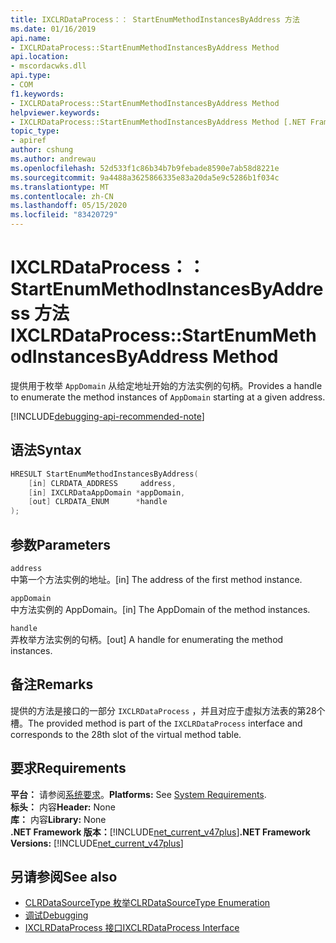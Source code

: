 ```yaml
---
title: IXCLRDataProcess：： StartEnumMethodInstancesByAddress 方法
ms.date: 01/16/2019
api.name:
- IXCLRDataProcess::StartEnumMethodInstancesByAddress Method
api.location:
- mscordacwks.dll
api.type:
- COM
f1.keywords:
- IXCLRDataProcess::StartEnumMethodInstancesByAddress Method
helpviewer.keywords:
- IXCLRDataProcess::StartEnumMethodInstancesByAddress Method [.NET Framework debugging]
topic_type:
- apiref
author: cshung
ms.author: andrewau
ms.openlocfilehash: 52d533f1c86b34b7b9febade8590e7ab58d8221e
ms.sourcegitcommit: 9a4488a3625866335e83a20da5e9c5286b1f034c
ms.translationtype: MT
ms.contentlocale: zh-CN
ms.lasthandoff: 05/15/2020
ms.locfileid: "83420729"
---
```

# <a name="ixclrdataprocessstartenummethodinstancesbyaddress-method"></a><span data-ttu-id="55a6b-102">IXCLRDataProcess：： StartEnumMethodInstancesByAddress 方法</span><span class="sxs-lookup"><span data-stu-id="55a6b-102">IXCLRDataProcess::StartEnumMethodInstancesByAddress Method</span></span>

<span data-ttu-id="55a6b-103">提供用于枚举 `AppDomain` 从给定地址开始的方法实例的句柄。</span><span class="sxs-lookup"><span data-stu-id="55a6b-103">Provides a handle to enumerate the method instances of `AppDomain` starting at a given address.</span></span>

[!INCLUDE[debugging-api-recommended-note](../../../../includes/debugging-api-recommended-note.md)]

## <a name="syntax"></a><span data-ttu-id="55a6b-104">语法</span><span class="sxs-lookup"><span data-stu-id="55a6b-104">Syntax</span></span>

```cpp
HRESULT StartEnumMethodInstancesByAddress(
    [in] CLRDATA_ADDRESS     address,
    [in] IXCLRDataAppDomain *appDomain,
    [out] CLRDATA_ENUM      *handle
);
```

## <a name="parameters"></a><span data-ttu-id="55a6b-105">参数</span><span class="sxs-lookup"><span data-stu-id="55a6b-105">Parameters</span></span>

`address`\
<span data-ttu-id="55a6b-106">中第一个方法实例的地址。</span><span class="sxs-lookup"><span data-stu-id="55a6b-106">[in] The address of the first method instance.</span></span>

`appDomain`\
<span data-ttu-id="55a6b-107">中方法实例的 AppDomain。</span><span class="sxs-lookup"><span data-stu-id="55a6b-107">[in] The AppDomain of the method instances.</span></span>

`handle`\
<span data-ttu-id="55a6b-108">弄枚举方法实例的句柄。</span><span class="sxs-lookup"><span data-stu-id="55a6b-108">[out] A handle for enumerating the method instances.</span></span>

## <a name="remarks"></a><span data-ttu-id="55a6b-109">备注</span><span class="sxs-lookup"><span data-stu-id="55a6b-109">Remarks</span></span>

<span data-ttu-id="55a6b-110">提供的方法是接口的一部分 `IXCLRDataProcess` ，并且对应于虚拟方法表的第28个槽。</span><span class="sxs-lookup"><span data-stu-id="55a6b-110">The provided method is part of the `IXCLRDataProcess` interface and corresponds to the 28th slot of the virtual method table.</span></span>

## <a name="requirements"></a><span data-ttu-id="55a6b-111">要求</span><span class="sxs-lookup"><span data-stu-id="55a6b-111">Requirements</span></span>

<span data-ttu-id="55a6b-112">**平台：** 请参阅[系统要求](../../get-started/system-requirements.md)。</span><span class="sxs-lookup"><span data-stu-id="55a6b-112">**Platforms:** See [System Requirements](../../get-started/system-requirements.md).</span></span>  
<span data-ttu-id="55a6b-113">**标头：** 内容</span><span class="sxs-lookup"><span data-stu-id="55a6b-113">**Header:** None</span></span>  
<span data-ttu-id="55a6b-114">**库：** 内容</span><span class="sxs-lookup"><span data-stu-id="55a6b-114">**Library:** None</span></span>  
<span data-ttu-id="55a6b-115">**.NET Framework 版本：**[!INCLUDE[net_current_v47plus](../../../../includes/net-current-v47plus.md)]</span><span class="sxs-lookup"><span data-stu-id="55a6b-115">**.NET Framework Versions:** [!INCLUDE[net_current_v47plus](../../../../includes/net-current-v47plus.md)]</span></span>  

## <a name="see-also"></a><span data-ttu-id="55a6b-116">另请参阅</span><span class="sxs-lookup"><span data-stu-id="55a6b-116">See also</span></span>

- [<span data-ttu-id="55a6b-117">CLRDataSourceType 枚举</span><span class="sxs-lookup"><span data-stu-id="55a6b-117">CLRDataSourceType Enumeration</span></span>](clrdatasourcetype-enumeration.md)
- [<span data-ttu-id="55a6b-118">调试</span><span class="sxs-lookup"><span data-stu-id="55a6b-118">Debugging</span></span>](index.md)
- [<span data-ttu-id="55a6b-119">IXCLRDataProcess 接口</span><span class="sxs-lookup"><span data-stu-id="55a6b-119">IXCLRDataProcess Interface</span></span>](ixclrdataprocess-interface.md)
